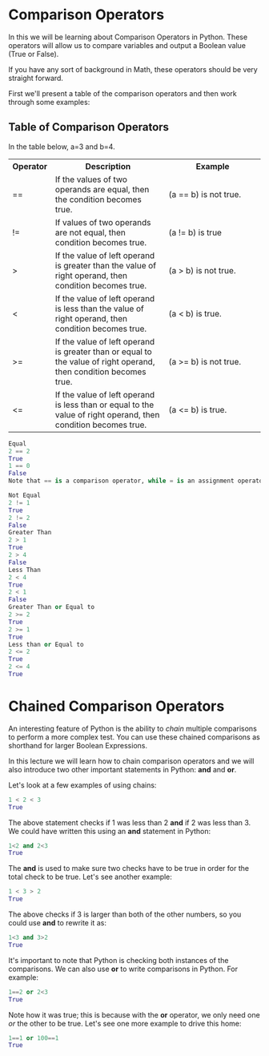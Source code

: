 # Comparison Operators

In this we will be learning about Comparison Operators in Python. These operators will allow us to compare variables and output a Boolean value (True or False).

If you have any sort of background in Math, these operators should be very straight forward.

First we'll present a table of the comparison operators and then work through some examples:

<h2> Table of Comparison Operators </h2><p>  In the table below, a=3 and b=4.</p>

<table class="table table-bordered">
<tr>
<th style="width:10%">Operator</th><th style="width:45%">Description</th><th>Example</th>
</tr>
<tr>
<td>==</td>
<td>If the values of two operands are equal, then the condition becomes true.</td>
<td> (a == b) is not true.</td>
</tr>
<tr>
<td>!=</td>
<td>If values of two operands are not equal, then condition becomes true.</td>
<td>(a != b) is true</td>
</tr>
<tr>
<td>&gt;</td>
<td>If the value of left operand is greater than the value of right operand, then condition becomes true.</td>
<td> (a &gt; b) is not true.</td>
</tr>
<tr>
<td>&lt;</td>
<td>If the value of left operand is less than the value of right operand, then condition becomes true.</td>
<td> (a &lt; b) is true.</td>
</tr>
<tr>
<td>&gt;=</td>
<td>If the value of left operand is greater than or equal to the value of right operand, then condition becomes true.</td>
<td> (a &gt;= b) is not true. </td>
</tr>
<tr>
<td>&lt;=</td>
<td>If the value of left operand is less than or equal to the value of right operand, then condition becomes true.</td>
<td> (a &lt;= b) is true. </td>
</tr>
</table>

```python
Equal
2 == 2
True
1 == 0
False
Note that == is a comparison operator, while = is an assignment operator.

Not Equal
2 != 1
True
2 != 2
False
Greater Than
2 > 1
True
2 > 4
False
Less Than
2 < 4
True
2 < 1
False
Greater Than or Equal to
2 >= 2
True
2 >= 1
True
Less than or Equal to
2 <= 2
True
2 <= 4
True
```

# Chained Comparison Operators

An interesting feature of Python is the ability to _chain_ multiple comparisons to perform a more complex test. You can use these chained comparisons as shorthand for larger Boolean Expressions.

In this lecture we will learn how to chain comparison operators and we will also introduce two other important statements in Python: **and** and **or**.

Let's look at a few examples of using chains:

```python
1 < 2 < 3
True
```

The above statement checks if 1 was less than 2 **and** if 2 was less than 3. We could have written this using an **and** statement in Python:

```python
1<2 and 2<3
True
```

The **and** is used to make sure two checks have to be true in order for the total check to be true. Let's see another example:

```python
1 < 3 > 2
True
```

The above checks if 3 is larger than both of the other numbers, so you could use **and** to rewrite it as:

```python
1<3 and 3>2
True
```

It's important to note that Python is checking both instances of the comparisons. We can also use **or** to write comparisons in Python. For example:

```python
1==2 or 2<3
True
```

Note how it was true; this is because with the **or** operator, we only need one _or_ the other to be true. Let's see one more example to drive this home:

```python
1==1 or 100==1
True
```
